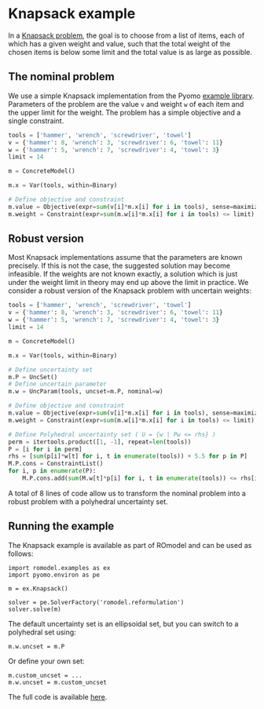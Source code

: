 # Knapsack example

In a [Knapsack problem](https://en.wikipedia.org/wiki/Knapsack_problem), the
goal is to choose from a list of items, each of which has a given weight and
value, such that the total weight of the chosen items is below some limit and
the total value is as large as possible.

## The nominal problem
We use a simple Knapsack implementation from the Pyomo [example library](https://github.com/Pyomo/pyomo/blob/main/examples/pyomo/concrete/knapsack-concrete.py). Parameters of the problem are the value `v` and weight `w` of each item and the upper limit for the weight. The problem has a simple objective and a single constraint.

```python
tools = ['hammer', 'wrench', 'screwdriver', 'towel']
v = {'hammer': 8, 'wrench': 3, 'screwdriver': 6, 'towel': 11}
w = {'hammer': 5, 'wrench': 7, 'screwdriver': 4, 'towel': 3}
limit = 14

m = ConcreteModel()

m.x = Var(tools, within=Binary)

# Define objective and constraint
m.value = Objective(expr=sum(v[i]*m.x[i] for i in tools), sense=maximize)
m.weight = Constraint(expr=sum(m.w[i]*m.x[i] for i in tools) <= limit)
```

## Robust version
Most Knapsack implementations assume that the parameters are known precisely.
If this is not the case, the suggested solution may become infeasible. If the
weights are not known exactly, a solution which is just under the weight limit
in theory may end up above the limit in practice. We consider a robust version
of the Knapsack problem with uncertain weights:

```python
tools = ['hammer', 'wrench', 'screwdriver', 'towel']
v = {'hammer': 8, 'wrench': 3, 'screwdriver': 6, 'towel': 11}
w = {'hammer': 5, 'wrench': 7, 'screwdriver': 4, 'towel': 3}
limit = 14

m = ConcreteModel()

m.x = Var(tools, within=Binary)

# Define uncertainty set
m.P = UncSet()
# Define uncertain parameter
m.w = UncParam(tools, uncset=m.P, nominal=w)

# Define objective and constraint
m.value = Objective(expr=sum(v[i]*m.x[i] for i in tools), sense=maximize)
m.weight = Constraint(expr=sum(m.w[i]*m.x[i] for i in tools) <= limit)

# Define Polyhedral uncertainty set ( U = {w | Pw <= rhs} )
perm = itertools.product([1, -1], repeat=len(tools))
P = [i for i in perm]
rhs = [sum(p[i]*w[t] for i, t in enumerate(tools)) + 5.5 for p in P]
M.P.cons = ConstraintList()
for i, p in enumerate(P):
    M.P.cons.add(sum(M.w[t]*p[i] for i, t in enumerate(tools)) <= rhs[i])
```

A total of 8 lines of code allow us to transform the nominal problem into a
robust problem with a polyhedral uncertainty set.

## Running the example
The Knapsack example is available as part of ROmodel and can be used as
follows:

    import romodel.examples as ex
    import pyomo.environ as pe

    m = ex.Knapsack()

    solver = pe.SolverFactory('romodel.reformulation')
    solver.solve(m)

The default uncertainty set is an ellipsoidal set, but you can switch to a
polyhedral set using:

    m.w.uncset = m.P

Or define your own set:

    m.custom_uncset = ...
    m.w.uncset = m.custom_uncset

The full code is available [here](../romodel/examples/knapsack.py).
